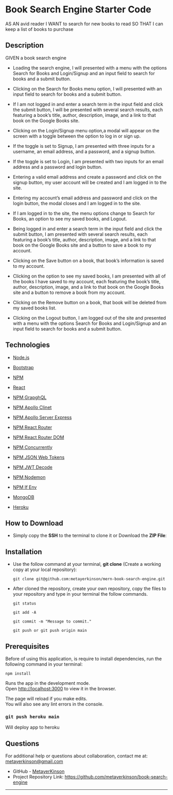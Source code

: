 # Book Search Engine Starter Code

AS AN avid reader
I WANT to search for new books to read
SO THAT I can keep a list of books to purchase

## Description

GIVEN a book search engine

- Loading the search engine, I will presented with a menu with the options Search for Books and Login/Signup and an input field to search for books and a submit button.

- Clicking on the Search for Books menu option, I will presented with an input field to search for books and a submit button.

- If I am not logged in and enter a search term in the input field and click the submit button, I will be presented with several search results, each featuring a book’s title, author, description, image, and a link to that book on the Google Books site.

- Clicking on the Login/Signup menu option,a modal will appear on the screen with a toggle between the option to log in or sign up.

- If the toggle is set to Signup, I am presented with three inputs for a username, an email address, and a password, and a signup button.

- If the toggle is set to Login, I am presented with two inputs for an email address and a password and login button.

- Entering a valid email address and create a password and click on the signup button, my user account will be created and I am logged in to the site.

- Entering my account’s email address and password and click on the login button, the modal closes and I am logged in to the site.

- If I am logged in to the site, the menu options change to Search for Books, an option to see my saved books, and Logout.

- Being logged in and enter a search term in the input field and click the submit button, I am presented with several search results, each featuring a book’s title, author, description, image, and a link to that book on the Google Books site and a button to save a book to my account.

- Clicking on the Save button on a book, that book’s information is saved to my account.

- Clicking on the option to see my saved books, I am presented with all of the books I have saved to my account, each featuring the book’s title, author, description, image, and a link to that book on the Google Books site and a button to remove a book from my account.

- Clicking on the Remove button on a book, that book will be deleted from my saved books list.

- Clicking on the Logout button, I am logged out of the site and presented with a menu with the options Search for Books and Login/Signup and an input field to search for books and a submit button.

## Technologies

- <p><a href="https://nodejs.org/">Node.js</a></p>
- <p><a href="https://getbootstrap.com/">Bootstrap</a></p>
- <p><a href="https://www.npmjs.com/">NPM</a></p>
- <p><a href="https://reactjs.org/docs/getting-started.html">React</a></p>
- <p><a href="https://www.npmjs.com/package/graphql">NPM GrapghQL</a></p>
- <p><a href="apollographql.com/docs/react/get-started/">NPM Apollo Clinet</a></p>
- <p><a href="https://www.npmjs.com/package/apollo-server-express">NPM Apollo Server Express</a></p>
- <p><a href="https://www.npmjs.com/package/react-router">NPM React Router</a></p>
- <p><a href="https://www.npmjs.com/package/react-router-dom">NPM React Router DOM</a></p>
- <p><a href="https://www.npmjs.com/package/concurrently">NPM Concurrently</a></p>
- <p><a href="https://www.npmjs.com/package/jsonwebtoken">NPM JSON Web Tokens</a></p>
- <p><a href="https://www.npmjs.com/package/jwt-decode">NPM JWT Decode</a></p>
- <p><a href="https://www.npmjs.com/package/nodemon">NPM Nodemon</a></p>
- <p><a href="https://www.npmjs.com/package/if-env">NPM If Env</a></p>
- <p><a href="https://www.mongodb.com/">MongoDB</a></p>
- <p><a href="https://www.heroku.com/">Heroku</a></p>

## How to Download

- Simply copy the **SSH** to the terminal to clone it or Download the **ZIP File**:

## Installation

- Use the follow command at your terminal, **git clone** (Create a working copy at your local repository):

  ```
  git clone git@github.com:metayerkinson/mern-book-search-engine.git
  ```

- After cloned the repository, create your own repository, copy the files to your repository and type in your terminal the follow commands.

  ```
  git status

  git add -A

  git commit -m "Message to commit."

  git push or git push origin main
  ```

## Prerequisites

Before of using this application, is require to install dependencies, run the following command in your terminal:

```
npm install
```

Runs the app in the development mode.\
Open [http://localhost:3000](http://localhost:3000) to view it in the browser.

The page will reload if you make edits.\
You will also see any lint errors in the console.

### `git push heroku main`

Will deploy app to heroku

## Questions

For additional help or questions about collaboration, contact me at: metayerkinson@gmail.com

- GitHub - [MetayerKinson](https://github.com/metayerkinson/mern-book-search-engine)
- Project Repository Link: https://github.com/metayerkinson/book-search-engine



---
